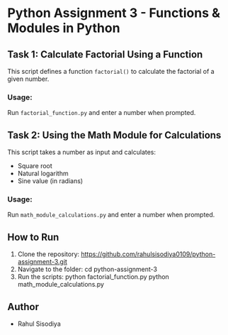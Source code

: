 # Python Assignment 3 - Functions & Modules in Python

## Task 1: Calculate Factorial Using a Function
This script defines a function `factorial()` to calculate the factorial of a given number.

### Usage:
Run `factorial_function.py` and enter a number when prompted.

## Task 2: Using the Math Module for Calculations
This script takes a number as input and calculates:
- Square root
- Natural logarithm
- Sine value (in radians)

### Usage:
Run `math_module_calculations.py` and enter a number when prompted.

## How to Run
1. Clone the repository:
https://github.com/rahulsisodiya0109/python-assignment-3.git
3. Navigate to the folder:
cd python-assignment-3
4. Run the scripts:
python factorial_function.py python math_module_calculations.py

## Author
- Rahul Sisodiya
